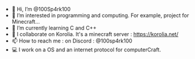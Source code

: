 - 👋 Hi, I’m @100Sp4rk100
- 👀 I’m interested in programming and computing. For example, project for Minecraft...
- 🌱 I’m currently learning C and C++
- 💞️ I collaborate on Korolia. It's a minecraft server : https://korolia.net/
- 📫 How to reach me : on Discord : @100sp4rk100
- 💻 I work on a OS and an internet protocol for computerCraft.
<!---
100Sp4rk100/100Sp4rk100 is a ✨ special ✨ repository because its `README.md` (this file) appears on your GitHub profile.
You can click the Preview link to take a look at your changes.
--->
